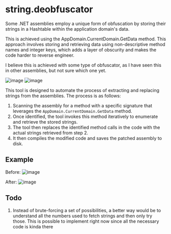 # string.deobfuscator

Some .NET assemblies employ a unique form of obfuscation by storing their strings in a Hashtable within the application domain's data. 

This is achieved using the AppDomain.CurrentDomain.GetData method. This approach involves storing and retrieving data using non-descriptive method names and integer keys, which adds a layer of obscurity and makes the code harder to reverse engineer.

I believe this is achieved with some type of obfuscator, as I have seen this in other assemblies, but not sure which one yet.

![image](https://github.com/miltinhoc/StringDeobfuscator/assets/26238419/d15f500b-7235-41b8-a3df-3bfaeb927dc1)
![image](https://github.com/miltinhoc/StringDeobfuscator/assets/26238419/0be9e3fb-3ac2-4823-87d1-4660e9d26995)

This tool is designed to automate the process of extracting and replacing strings from the assemblies. The process is as follows:
1. Scanning the assembly for a method with a specific signature that leverages the ``AppDomain.CurrentDomain.GetData`` method.
2. Once identified, the tool invokes this method iteratively to enumerate and retrieve the stored strings.
3. The tool then replaces the identified method calls in the code with the actual strings retrieved from step 2.
4. It then compiles the modified code and saves the patched assembly to disk.

## Example

Before:
![image](https://github.com/miltinhoc/StringDeobfuscator/assets/26238419/69efbfe0-b31d-40c1-ad61-9461b149367e)

After:
![image](https://github.com/miltinhoc/StringDeobfuscator/assets/26238419/0c77ccf0-b6be-4bff-bb4b-a29ac3544092)

## Todo
1. Instead of brute-forcing a set of possibilities, a better way would be to understand all the numbers used to fetch strings and then only try those. This is possible to implement right now since all the necessary code is kinda there
